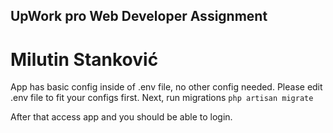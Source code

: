## UpWork pro Web Developer Assignment
# Milutin Stanković


App has basic config inside of .env file, no other config needed. Please edit .env file to fit your configs first.
Next, run migrations `php artisan migrate`

After that access app and you should be able to login.
